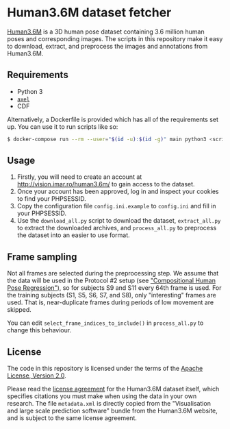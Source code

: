 # Human3.6M dataset fetcher

[Human3.6M](http://vision.imar.ro/human3.6m/description.php) is a 3D
human pose dataset containing 3.6 million human poses and corresponding
images. The scripts in this repository make it easy to download,
extract, and preprocess the images and annotations from Human3.6M.

## Requirements

* Python 3
* [`axel`](https://github.com/axel-download-accelerator/axel)
* CDF

Alternatively, a Dockerfile is provided which has all of the
requirements set up. You can use it to run scripts like so:

```bash
$ docker-compose run --rm --user="$(id -u):$(id -g)" main python3 <script>
```

## Usage

1. Firstly, you will need to create an account at
   http://vision.imar.ro/human3.6m/ to gain access to the dataset.
2. Once your account has been approved, log in and inspect your cookies
   to find your PHPSESSID.
3. Copy the configuration file `config.ini.example` to `config.ini`
   and fill in your PHPSESSID.
4. Use the `download_all.py` script to download the dataset,
   `extract_all.py` to extract the downloaded archives, and
   `process_all.py` to preprocess the dataset into an easier to use
   format.

## Frame sampling

Not all frames are selected during the preprocessing step. We assume
that the data will be used in the Protocol #2 setup (see
["Compositional Human Pose Regression"](https://arxiv.org/abs/1704.00159)),
so for subjects S9 and S11 every 64th frame is used. For the training
subjects (S1, S5, S6, S7, and S8), only "interesting" frames are used.
That is, near-duplicate frames during periods of low movement are
skipped.

You can edit `select_frame_indices_to_include()` in `process_all.py` to
change this behaviour.

## License

The code in this repository is licensed under the terms of the
[Apache License, Version 2.0](https://www.apache.org/licenses/LICENSE-2.0).

Please read the
[license agreement](http://vision.imar.ro/human3.6m/eula.php) for the
Human3.6M dataset itself, which specifies citations you must make when
using the data in your own research. The file `metadata.xml` is directly
copied from the "Visualisation and large scale prediction software"
bundle from the Human3.6M website, and is subject to the same license
agreement.
